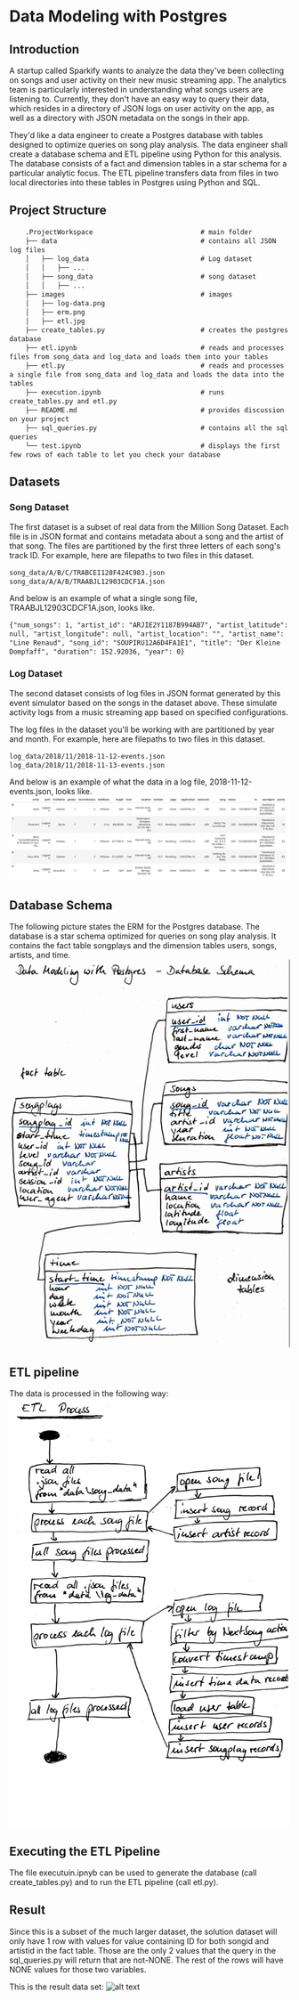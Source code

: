 # Data Modeling with Postgres

## Introduction
A startup called Sparkify wants to analyze the data they've been collecting on songs and user activity on their new music streaming app. The analytics team is particularly interested in understanding what songs users are listening to. Currently, they don't have an easy way to query their data, which resides in a directory of JSON logs on user activity on the app, as well as a directory with JSON metadata on the songs in their app.

They'd like a data engineer to create a Postgres database with tables designed to optimize queries on song play analysis. The data engineer shall create a database schema and ETL pipeline using Python for this analysis. The database consists of a fact and dimension tables in a star schema for a particular analytic focus. The ETL pipeline transfers data from files in two local directories into these tables in Postgres using Python and SQL.

## Project Structure
```
    .ProjectWorkspace                           # main folder 
    ├── data                                    # contains all JSON log files 
    │   ├── log_data                            # Log dataset
    │   │   ├── ...
    │   ├── song_data                           # song dataset
    │   │   ├── ...
    ├── images                                  # images
    │   ├── log-data.png
    │   ├── erm.png
    │   ├── etl.jpg
    ├── create_tables.py                        # creates the postgres database
    ├── etl.ipynb                               # reads and processes files from song_data and log_data and loads them into your tables
    ├── etl.py                                  # reads and processes a single file from song_data and log_data and loads the data into the tables
    ├── execution.ipynb                         # runs create_tables.py and etl.py
    ├── README.md                               # provides discussion on your project
    ├── sql_queries.py                          # contains all the sql queries
    └── test.ipynb                              # displays the first few rows of each table to let you check your database

```

## Datasets
### Song Dataset
The first dataset is a subset of real data from the Million Song Dataset. Each file is in JSON format and contains metadata about a song and the artist of that song. The files are partitioned by the first three letters of each song's track ID. For example, here are filepaths to two files in this dataset.

```
song_data/A/B/C/TRABCEI128F424C983.json
song_data/A/A/B/TRAABJL12903CDCF1A.json

```

And below is an example of what a single song file, TRAABJL12903CDCF1A.json, looks like.

```
{"num_songs": 1, "artist_id": "ARJIE2Y1187B994AB7", "artist_latitude": null, "artist_longitude": null, "artist_location": "", "artist_name": "Line Renaud", "song_id": "SOUPIRU12A6D4FA1E1", "title": "Der Kleine Dompfaff", "duration": 152.92036, "year": 0}

```

### Log Dataset
The second dataset consists of log files in JSON format generated by this event simulator based on the songs in the dataset above. These simulate activity logs from a music streaming app based on specified configurations.

The log files in the dataset you'll be working with are partitioned by year and month. For example, here are filepaths to two files in this dataset.

```
log_data/2018/11/2018-11-12-events.json
log_data/2018/11/2018-11-13-events.json

```

And below is an example of what the data in a log file, 2018-11-12-events.json, looks like.
![alt text](images/log-data.png)

## Database Schema

The following picture states the ERM for the Postgres database. The database is a star schema optimized for queries on song play analysis. It contains the fact table songplays and the dimension tables users, songs, artists, and time.
![alt text](images/erm.png)

## ETL pipeline

The data is processed in the following way:
![alt text](images/etl.jpg)

## Executing the ETL Pipeline

The file executuin.ipnyb can be used to generate the database (call create_tables.py) and to run the ETL pipeline (call etl.py).

## Result

Since this is a subset of the much larger dataset, the solution dataset will only have 1 row with values for value containing ID for both songid and artistid in the fact table. Those are the only 2 values that the query in the sql_queries.py will return that are not-NONE. The rest of the rows will have NONE values for those two variables.

This is the result data set:
![alt text](images/result.jpg)